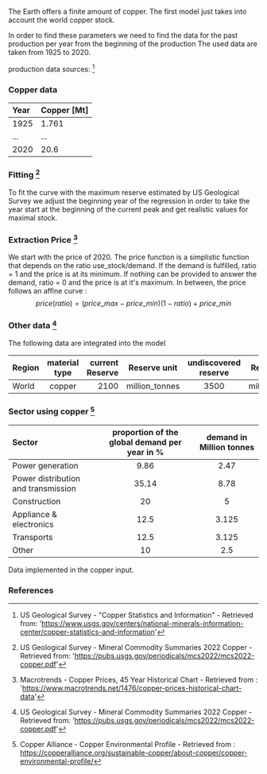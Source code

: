 The Earth offers a finite amount of copper.
The first model just takes into account the world copper stock.

In order to find these parameters we need to find the data for the past production per year from the beginning of the production
The used data are taken from 1925 to 2020.

production data sources: [^2]

### Copper data

|Year |Copper [Mt]|
| :------- | :---------- |
|1925|1.761|
|...|...|
|2020|20.6|

### Fitting [^3]

To fit the curve with the maximum reserve estimated by US Geological Survey we adjust the beginning year of the regression in order to take the year start at the beginning of the current peak and get realistic values for maximal stock.

### Extraction Price [^4]

We start with the price of 2020.
The price function is a simplistic function that depends on the ratio use_stock/demand.
If the demand is fulfilled, ratio = 1 and the price is at its minimum. If nothing can be provided to answer the demand, ratio = 0 and the price is at it's maximum.
In between, the price follows an affine curve :
$$price(ratio) = (price\_max - price\_min) (1 - ratio) + price\_min$$



### Other data [^3]

The following data are integrated into the model

|  Region  | material type | current Reserve | Reserve unit | undiscovered reserve | Reserve unit |
| :------- | :--------:| ---------: | :-----------------: | :-----------------: | :-----------------: |
| World | copper | 2100 | million_tonnes | 3500 |  million_tonnes |

### Sector using copper [^5]

| Sector |proportion of the global demand per year in %|demand in Million tonnes|
|:------- | :--------:|:-----------------:|
|Power generation|9.86|2.47|
|Power distribution and transmission|35.14|8.78|
|Construction|20|5|
|Appliance & electronics|12.5|3.125|
|Transports|12.5|3.125|
|Other|10|2.5|

Data implemented in the copper input.

### References

[^1]: Jon Claerbout and Francis Muir - "Hubbert math" (2020) - Retrieved from: 'http://sepwww.stanford.edu/sep/jon/hubbert.pdf'
[^2]: US Geological Survey - "Copper Statistics and Information" - Retrieved from: 'https://www.usgs.gov/centers/national-minerals-information-center/copper-statistics-and-information'
[^3]: US Geological Survey - Mineral Commodity Summaries 2022 Copper - Retrieved from: 'https://pubs.usgs.gov/periodicals/mcs2022/mcs2022-copper.pdf'
[^4]: Macrotrends - Copper Prices, 45 Year Historical Chart - Retrieved from : 'https://www.macrotrends.net/1476/copper-prices-historical-chart-data'
[^5]: Copper Alliance - Copper Environmental Profile - Retrieved from : https://copperalliance.org/sustainable-copper/about-copper/copper-environmental-profile/
